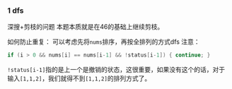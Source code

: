 ### 1 dfs

深搜+剪枝的问题
本题本质就是在46的基础上继续剪枝。

如何防止重复：
可以考虑先将`nums`排序，再按全排列的方式dfs
注意：
```C++
if (i > 0 && nums[i] == nums[i-1] && !status[i-1]) { continue; }
```
`!status[i-1]`指的是上一个是撤销的状态，这很重要，如果没有这个的话，对于输入`[1,1,2]`，我们就得不到`[1,1,2]`的排列方式了。
